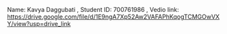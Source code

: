 Name: Kavya Daggubati  ,  Student ID: 700761986 , 
Vedio link: https://drive.google.com/file/d/1E9ngA7Xp52Aw2VAFAPhKqogTCMGOwVXY/view?usp=drive_link
